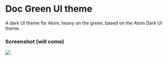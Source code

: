 # Doc Green UI theme

A dark UI theme for Atom, heavy on the green, based on the Atom Dark UI theme.

### Screenshot (will come)

![](https://github.com/pkrll/doc-green-ui/blob/master/helium.png?raw=true)
